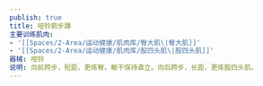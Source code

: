 ```yaml
---
publish: true
title: 哑铃箭步蹲
主要训练肌肉:
- '[[Spaces/2-Area/运动健康/肌肉库/臀大肌\|臀大肌]]'
- '[[Spaces/2-Area/运动健康/肌肉库/股四头肌\|股四头肌]]'
器械: 哑铃
说明: 向前跨步，短距，更练臀。躯干保持直立。向后跨步，长距，更练股四头肌。
---
```


